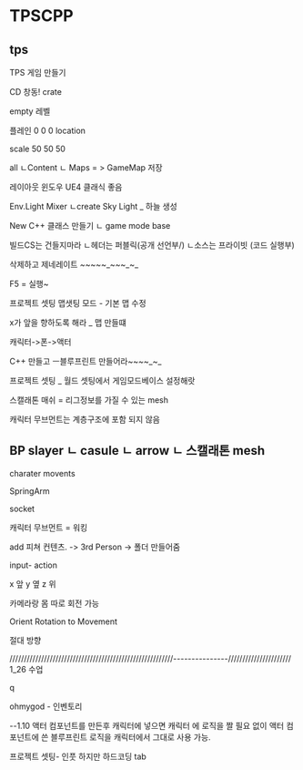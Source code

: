 # TPSCPP
 tps
-----------------
TPS 게임 만들기

CD 창동!  crate 

empty 레벨 

플레인 0 0 0  location

scale 50	50  50

all 
ㄴContent
   ㄴ Maps  = > GameMap 저장

레이아웃 윈도우 UE4 클래식 좋음 

Env.Light Mixer 
ㄴcreate Sky Light _ 하늘 생성

New C++ 클래스 만들기
ㄴ game mode base 


빌드CS는 건들지마라
ㄴ헤더는 퍼블릭(공개 선언부/)
ㄴ소스는 프라이빗 (코드 실행부)

삭제하고 제네레이트 _~_~~_~_~_~_~_~_~_

F5 = 실행~

프로젝트 셋팅 맵샛팅 모드 - 기본 맵 수정

x가 앞을 향하도록 해라 _ 맵 만들떄

캐릭터->폰->액터

C++ 만들고 ㅡ블루프린트 만들어라~~_~_~_~_

프로젝트 셋팅  _ 월드 셋팅에서 게임모드베이스 설정해랏
 
스캘래톤 매쉬 = 리그정보를 가질 수 있는 mesh

캐릭터 무브먼트는 계층구조에 포함 되지 않음

BP slayer
 ㄴ casule
      ㄴ arrow 
         ㄴ 스캘래톤 mesh
---------------------------------
charater movents 

SpringArm

socket

캐릭터 무브먼트 = 워킹

add 피쳐 컨텐츠. -> 3rd Person -> 폴더 만들어줌

input- action

x 앞
y 옆
z 위

카메라랑 몸 따로 회전 가능

Orient Rotation to Movement

절대 방향

/////////////////////////////////////////////////////////---------------////////////////////// 1_26 수업

q

ohmygod - 인벤토리

--1.10 액터 컴포넌트를 만든후 캐릭터에 넣으면 캐릭터 에 로직을 짤 필요 없이 액터 컴포넌트에 쓴 블루프린트 로직을 캐릭터에서 그대로 사용 가능.

프로젝트 셋팅- 인풋 하지만 하드코딩 tab